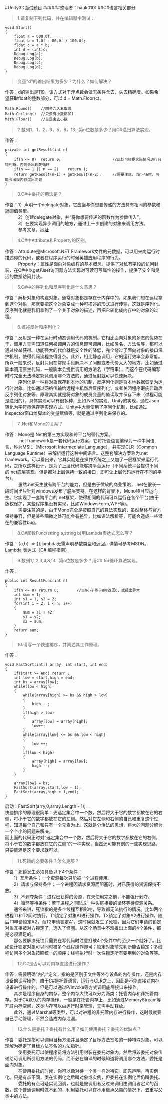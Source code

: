 #Unity3D面试题目 
######整理者：hauk0101
##C#语言相关部分
>1.请复制下列代码，并在编辑器中测试：


	void Start()
	{
		float a = 600.0f;
		float b = 1.0f - 80.0f / 100.0f;
		float c = a * b;
		int d = (int)c;
		Debug.Log(a);
		Debug.Log(b);
		Debug.Log(c);
		Debug.Log(d);
	}
> 变量"d"的输出结果为多少？为什么？如何解决？

作答：d的输出是119。该方式对于浮点数会做无条件舍去，失去精确度。如果希望获取float的整数部分，可以 d = Math.Floor(c)。

	Math.Round()    //四舍六入五取偶
	Math.Ceiling()  //只要有小数都加1
	Math.Floor()	//总是舍去小数

>2.数列1，1，2，3，5，8，13...第n位数是多少？用C#递归算法实现。

作答：

	private int getResult(int n)
	{
		if(n <= 0)	return 0;						//此处可根据实际情况进行容错判断，否则会出现死循环
		if(n == 1 || n == 2)	return 1;
		return getResult(n-1) + getResult(n-2);		//需要注意，当n>46时，可能会出现内存溢出问题			
	}

>3.C#中委托的用法是？

作答：1）声明一个delegate对象，它应当与你想要传递的方法具有相同的参数和返回值类型。<br>
　　　2）创建delegate对象，并“将你想要传递的函数作为参数传入”。<br>
　　　3）在要实现异步调用的地方，通过上一步创建的对象来调用方法。<br>
　　　参考文章，[地址](http://blog.csdn.net/jamestaosh/article/details/4372172)

>4.C#中Attribute和Property的区别。

作答：Attribute是Microsoft.NET Framework文件的元数据，可以用来向运行时描述你的代码，或者在程序运行的时候英雄应用程序的行为。<br>
　　　Property：属性是面向对象编程的基本概念，提供了对私有字段的访问封装，在C#中以get和set访问器方法实现对可读可写属性的操作，提供了安全和灵活的数据访问封装。

>5.C#中的序列化和反序列化是什么意思？

作答：解析对象和构建对象。通常对象都是存在于内存中的，如果我们想在远程拿到这个对象，那就要把这个对象变成一种可描述的形式进行传输，这就是序列化。反序列化就是我们拿到了一个关于对象的描述，再把它转化成内存中的对象的过程。

>6.概述反射和序列化？

作答：反射是一种在运行时动态调用代码的机制。它相比面向对象的多态的优势在于，调用方无需知道任何被调用方的信息即可调用，比如类名、方法名等，都可以通过枚举获得。功能强大的代价就是安全性的降低，完全绕过了面向对象的接口保护机制，使得代码流程变得复杂。此外，相比静态调用，它的运行效率会非常低。所以一般来说，反射只用在常规手段解决不了问题或者代价太大的地方。比如通过脚本调用原生代码，一般脚本会提供调用的方法名（字符串），而这个在代码编写时时完全无法确定究竟调用哪个方法的，通过反射就可以快速解决。<br>
　　　序列化是一种将对象保存到本地的机制，反序列化则是将本地数据恢复为运行时对象。比如通过网络传输给远程主机然后反序列化，或者关闭程序瑕疵启动后反序列化对象等。原理其实就是将对象的成员变量的值读取并保存下来（过程可能是递归的），具体实现可以有很多种，比如.Net的实现、Unity的实现，通过Json转化为字符串保存等实现方式。Unity中大量使用了序列化机制，比如通过Inspector窗口给脚本的变量赋值等，就是通过序列化来保存的。

>7..Net和Mono的关系？

作答：Mono是.Net的第三方实现和跨平台的替代方案。<br>
　　　.net framework是一套代码运行方案，它将托管语言编译为一种中间语言，称为MSIL（Microsoft Intermediate Language），并实现CLR（Common Language Runtime）来解析运行这种中间语言。这整套解决方案称为.net framework。可以看出来，它其实就是在操作系统之上又加了一层框架来运行代码，之所以这样设计，是为了上层代码能够跨平台运行（不同系统平台提供不同的.net底层实现，但是都对上层保持一致的接口，即可让上层代码运行在不同的平台）。<br>
　　　虽然.net天生就有跨平台的能力，但是由于微软的商业策略，.net在很长一段时间里只针对windows发布了底层支持。在这样的背景下，Mono项目应运而生。它实现了一套跨平台的.net框架，使得相同的代码可以运行在各个平台(由于版权保护，某些程序集没有实现，比如WindowsForm,WPF等)。<br>
　　　需要注意的是，由于Mono完全是按照自己的算法实现的，虽然整体与官方保持兼容，但是某些细微之处可能会有差异，比如语法解析等，可能会造成一些潜在的兼容性bug。

>8.C#函数Func(string a,string b)用Lambda表达式怎么写？

作答：（a,b）=> {};lambda无需声明参数类型和返回。详情可参考MSDN。[Lambda 表达式（C# 编程指南）](https://msdn.microsoft.com/zh-cn/library/bb397687.aspx)

>9.数列1,1,2,3,4,8,13...第n位数是多少？用C# for循环算法实现。

作答：

	public int ResultFunc(int n)
	{
		if(n <= 0) return 0;		//当n小于等于0时返回0，或报出异常
		int sum = 1;
		int s1 = 1, s2 = 2;
		for(int i = 2; i < n; i++)
		{
			sum = s1 + s2;
			s1 = s2;
			s2 = sum;
		}
		return sum;
	}

>10.请写一个快速排序，并阐述其工作原理。

作答：

	void FastSort(int[] array, int start, int end)
	{
		if(start >= end) return ;
		int low = start,high = end;
		int bs = array[low];
		while(low < high)
		{
			while(array[high] >= bs && high > low)
			{
				high --;
			}
			if(high > low)
			{
				array[low] = array[high];
				low++;
			}
			while(array[low] <= bs && low < high)
			{
				low ++;
			}
			if(low < high)
			{
				array[high] = array[low];
				high --;
			}
		}
		
	  	array[low] = bs;
		FastSort(array,start,low - 1);
		FastSort(array,high + 1,end);
	}

启动：FastSort(arry,0,array.Length - 1);<br>
快速排序的原理很简单：先选定集合中一个数，然后将大于它的数字都放在它的右侧，将小于它的数字都放在它的左侧。然后对它左侧和右侧的自己和重复这个过程，知道每个自己和只有一个元素为止。这就是分治法的思想，将大的问题分解为一个个小的问题来解决。<br>
而上面的代码正时对“选定集合中一个数，然后将大于它的数字都放在它的右侧，将小于它的数字都放在它的左侧”的一种实现，当然还可能有别的一些实现思路，只要能满足这个要求就可以。

>11.死锁的必要条件？怎么克服？

作答：死锁发生必须具备以下4个条件：<br>
　　1）互斥条件：一个资源每次只能被一个进程使用。<br>
　　2）请求与保持条件：一个进程因请求资源而阻塞时，对已获得的资源保持不放。<br>
　　3）不剥夺条件：进程已获得的资源，在未使用完之前，不能强行剥夺。<br>
　　4）循环等待条件：若干进程之间形成一种头尾相接的循环等待资源关系。<br>
　　通俗来讲，死锁指的是多个线程互相影响，导致都无法执行的情况。比如两个进程T1和T2同时执行，T1锁定了对象A1进行操作，T2锁定了对象A2进行操作，随后T1申请锁定A2，而T2申请锁定A1，这时候就发生了死锁，因为它们申请的锁定对象互相被对方锁定了，选入了怪圈。从这个场景中不难推出上面的4个条件，都是必须满足的。<br>
　　那么要解决死锁只需要在写代码时注意打破4个条件中的至少一个就好了。比如设计锁定对象可以同时被多个线程操作即可；锁定对象前先判断能否锁定；多线程访问多个对象按照统一的顺序；线程执行时一次性锁定所有要用到的对象等等。
>12.C#是否可以对内存直接进行操作？

作答：需要明确“内存”定义，指的是区别于文件等外存设备的内存操作，还是内存设备的读写操作。由于C#是托管语言，运行与CLR之上，因此是不能直接对内存设备进行操作的，但是可以通过P/Invoke等方式调用底层接口来操作。<br>
　　其次是程序自身的内存。整个内存大致可以分为两类：托管内存和非托管内存。对于C#默认的内存操作，一般是在托管内存上，比如通过MemoryStream等开辟内存空间，这类内存可以由运行时来管理，无需手动释放。<br>
 　　此外，通过Marshal等类型，可以对进程的非托管内存进行操作，这时候就要自己手动管理，不然会造成内存泄漏。


>13.什么是委托？委托有什么用？如何使用委托？委托的优缺点？

作答：委托是指可以调用目标方法并且确定了目标方法签名的一种特殊对象，可以理解为确定了目标方法签名的方法指针。<br>
　　　使用委托可以使程序员将方法引用封装在委托对象内，然后将该委托对象传递给可调用所引用方法的代码，而不必在编译的时候知道将调用哪个方法，委托是面向对象。<br>
　　　在使用委托的时候，你可以像对待一个类一样对待它。即先声明，再实例化。只是有点不同，类在实例化之后叫对象或实例，但委托在实例化后仍叫委托。<br>
　　　委托的有点可疑实现回调，也就是被调用者反过来调用由调用者定义的函数，这个普通调用时做不到的，利用委托可以在不用继承父类的情况下，去重写父类中的方法。
